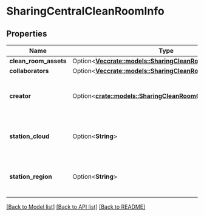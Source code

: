 # SharingCentralCleanRoomInfo

## Properties

Name | Type | Description | Notes
------------ | ------------- | ------------- | -------------
**clean_room_assets** | Option<[**Vec<crate::models::SharingCleanRoomAssetInfo>**](SharingCleanRoomAssetInfo.md)> |  | [optional]
**collaborators** | Option<[**Vec<crate::models::SharingCleanRoomCollaboratorInfo>**](SharingCleanRoomCollaboratorInfo.md)> |  | [optional]
**creator** | Option<[**crate::models::SharingCleanRoomCollaboratorInfo**](SharingCleanRoomCollaboratorInfo.md)> | The collaborator who created the clean room. | [optional]
**station_cloud** | Option<**String**> | The cloud where clean room tasks will be run. | [optional]
**station_region** | Option<**String**> | The region where clean room tasks will be run. | [optional]

[[Back to Model list]](../README.md#documentation-for-models) [[Back to API list]](../README.md#documentation-for-api-endpoints) [[Back to README]](../README.md)


